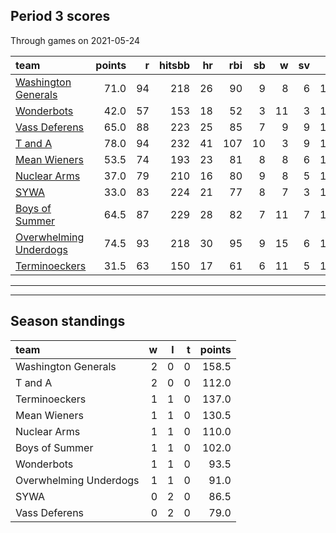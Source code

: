 

## Period 3 scores

Through games on 2021-05-24


|team                                              | points|  r| hitsbb| hr| rbi| sb|  w| sv|  so|   era|  whip|
|:-------------------------------------------------|------:|--:|------:|--:|---:|--:|--:|--:|---:|-----:|-----:|
|[Washington Generals](./washingtongenerals)       |   71.0| 94|    218| 26|  90|  9|  8|  6| 149| 3.336| 1.092|
|[Wonderbots](./wonderbots)                        |   42.0| 57|    153| 18|  52|  3| 11|  3| 135| 2.318| 1.086|
|[Vass Deferens](./vassdeferens)                   |   65.0| 88|    223| 25|  85|  7|  9|  9| 134| 2.728| 1.135|
|[T and A](./tanda)                                |   78.0| 94|    232| 41| 107| 10|  3|  9| 146| 3.758| 1.222|
|[Mean Wieners](./meanwieners)                     |   53.5| 74|    193| 23|  81|  8|  8|  6| 131| 2.644| 1.050|
|[Nuclear Arms](./nucleararms)                     |   37.0| 79|    210| 16|  80|  9|  8|  5| 135| 5.338| 1.350|
|[SYWA](./sywa)                                    |   33.0| 83|    224| 21|  77|  8|  7|  3| 117| 4.643| 1.404|
|[Boys of Summer](./boysofsummer)                  |   64.5| 87|    229| 28|  82|  7| 11|  7| 156| 4.290| 1.258|
|[Overwhelming Underdogs](./overwhelmingunderdogs) |   74.5| 93|    218| 30|  95|  9| 15|  6| 157| 4.175| 1.242|
|[Terminoeckers](./terminoeckers)                  |   31.5| 63|    150| 17|  61|  6| 11|  5| 120| 3.559| 1.298|

* * *
* * *

## Season standings


|team                   |  w|  l|  t| points|
|:----------------------|--:|--:|--:|------:|
|Washington Generals    |  2|  0|  0|  158.5|
|T and A                |  2|  0|  0|  112.0|
|Terminoeckers          |  1|  1|  0|  137.0|
|Mean Wieners           |  1|  1|  0|  130.5|
|Nuclear Arms           |  1|  1|  0|  110.0|
|Boys of Summer         |  1|  1|  0|  102.0|
|Wonderbots             |  1|  1|  0|   93.5|
|Overwhelming Underdogs |  1|  1|  0|   91.0|
|SYWA                   |  0|  2|  0|   86.5|
|Vass Deferens          |  0|  2|  0|   79.0|


